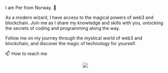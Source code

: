 ### 

I am Per from Norway. 👋

As a modern wizard, I have access to the magical powers of web3 and blockchain. 
Join me as I share my knowledge and skills with you, unlocking the secrets of coding and programming along the way. 

Follow me on my journey through the mystical world of web3 and blockchain, and discover the magic of technology for yourself.

📫 How to reach me 
<p align="center">
  <a href="http://twitter.com/0xPDP">
    <img src="https://img.shields.io/twitter/follow/0xPDP?label=Twitter&logo=twitter&style=for-the-badge&color=blue" />
  </a>
</p>
<!--
**kodevasse/kodevasse** is a ✨ _special_ ✨ repository because its `README.md` (this file) appears on your GitHub profile.

Here are some ideas to get you started:

- 🔭 I’m currently working on ...
- 🌱 I’m currently learning ...
- 👯 I’m looking to collaborate on ...
- 🤔 I’m looking for help with ...
- 💬 Ask me about ...
- 📫 How to reach me: ...
- 😄 Pronouns: ...
- ⚡ Fun fact: ...
-->
